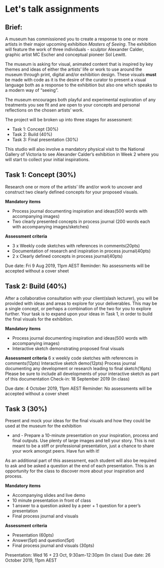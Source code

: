 # Let's talk assignments

## Brief:
A museum has commissioned you to create a response to one or more artists in their major upcoming exhibition _Masters of Seeing_. The exhibition will feature the work of three individuals - sculptor Alexander Calder, graphic artist MC Escher and conceptual pioneer Sol Lewitt.

The museum is asking for visual, animated content that is inspired by key themes and ideas of either the artists’ life or work to use around the museum through print, digital and/or exhibition design. These visuals **must** be made with code as it is the desire of the curator to present a visual language both as a response to the exhibition but also one which speaks to a modern way of “seeing”.

The museum encourages both playful and experimental exploration of any treatments you see fit and are open to your concepts and personal reflections on the chosen artists’ work.

The project will be broken up into three stages for assessment:
- Task 1: Concept (30%)
- Task 2: Build (40%)
- Task 3: Final presentation (30%)

This studio will also involve a mandatory physical visit to the National Gallery of Victoria to see Alexander Calder’s exhibition in Week 2 where you will start to collect your initial inspirations.

## Task 1: Concept (30%)
Research one or more of the artists’ life and/or work to uncover and construct two clearly defined concepts for your proposed visuals.

**Mandatory items**
- Process journal documenting inspiration and ideas(500 words with accompanying images)
- Two clearly presented concepts in process journal (200 words each with accompanying images/sketches)

**Assessment criteria**

- 3 x Weekly code sketches with references in comments(20pts)
- Documentation of research and inspiration in process journal(40pts)
- 2 x Clearly defined concepts in process journal(40pts)

Due date: Fri 9 Aug 2019, 11pm AEST
Reminder: No assessments will be accepted without a cover sheet

## Task 2: Build (40%)
After a collaborative consultation with your client(slash lecturer), you will be provided with ideas and areas to explore for your deliverables. This may be a single concept, or perhaps a combination of the two for you to explore further. Your task is to expand upon your ideas in Task 1, in order to build the final visuals for the exhibition.

**Mandatory items**
- Process journal documenting inspiration and ideas(500 words with accompanying images)
- Interactive sketch demonstrating proposed final visuals

**Assessment criteria**
6 x weekly code sketches with references in comments(12pts)
Interactive sketch demo(12pts)
Process journal documenting any development or research leading to final sketch(16pts)
Please be sure to include all developments of your interactive sketch as part of this documentation
Check-in: 18 September 2019 (In class)

Due date: 4 October 2019, 11pm AEST
Reminder: No assessments will be accepted without a cover sheet

## Task 3 (30%)
Present and mock your ideas for the final visuals and how they could be used at the museum for the exhibition
- and -
Prepare a 10-minute presentation on your inspiration, process and final outputs. Use plenty of large images and tell your story. This is not meant to be a stiff or professional presentation, just a chance to share your work amongst peers. Have fun with it!

As an additional part of this assessment, each student will also be required to ask and be asked a question at the end of each presentation. This is an opportunity for the class to discover more about your inspiration and process.

**Mandatory items**
- Accompanying slides and live demo
- 10 minute presentation in front of class
- 1 answer to a question asked by a peer + 1 question for a peer’s presentation
- Final process journal and visuals

**Assessment criteria**
- Presentation (60pts)
- Answer(5pt) and question(5pt)
- Final process journal and visuals (30pts)

Presentation: Wed 16 + 23 Oct, 9:30am-12:30pm (In class)
Due date: 26 October 2019, 11pm AEST